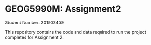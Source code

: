 # GEOG5990M: Assignment2

Student Number: 201802459

This repository contains the code and data required to run the project completed for Assignment 2.


